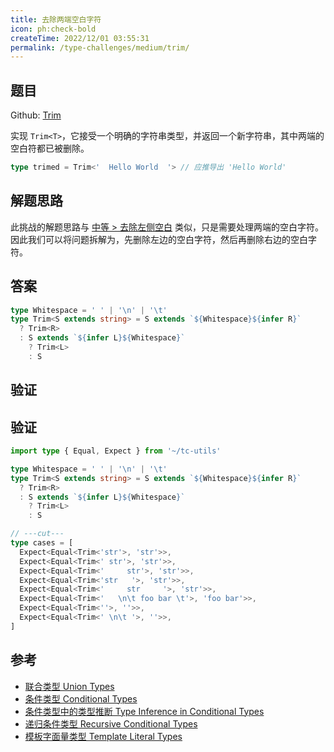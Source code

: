 ```yaml
---
title: 去除两端空白字符
icon: ph:check-bold
createTime: 2022/12/01 03:55:31
permalink: /type-challenges/medium/trim/
---
```


## 题目

Github: [Trim](https://github.com/type-challenges/type-challenges/blob/main/questions/00108-medium-trim/)

实现 `Trim<T>`，它接受一个明确的字符串类型，并返回一个新字符串，其中两端的空白符都已被删除。

```ts
type trimed = Trim<'  Hello World  '> // 应推导出 'Hello World'
```

## 解题思路

此挑战的解题思路与 [中等 > 去除左侧空白](./trimRight.md) 类似，只是需要处理两端的空白字符。
因此我们可以将问题拆解为，先删除左边的空白字符，然后再删除右边的空白字符。

## 答案

```ts
type Whitespace = ' ' | '\n' | '\t'
type Trim<S extends string> = S extends `${Whitespace}${infer R}`
  ? Trim<R>
  : S extends `${infer L}${Whitespace}`
    ? Trim<L>
    : S
```

## 验证

## 验证

```ts twoslash
import type { Equal, Expect } from '~/tc-utils'

type Whitespace = ' ' | '\n' | '\t'
type Trim<S extends string> = S extends `${Whitespace}${infer R}`
  ? Trim<R>
  : S extends `${infer L}${Whitespace}`
    ? Trim<L>
    : S

// ---cut---
type cases = [
  Expect<Equal<Trim<'str'>, 'str'>>,
  Expect<Equal<Trim<' str'>, 'str'>>,
  Expect<Equal<Trim<'     str'>, 'str'>>,
  Expect<Equal<Trim<'str   '>, 'str'>>,
  Expect<Equal<Trim<'     str     '>, 'str'>>,
  Expect<Equal<Trim<'   \n\t foo bar \t'>, 'foo bar'>>,
  Expect<Equal<Trim<''>, ''>>,
  Expect<Equal<Trim<' \n\t '>, ''>>,
]
```

## 参考

- [联合类型 Union Types](https://www.typescriptlang.org/docs/handbook/2/everyday-types.html#union-types)
- [条件类型 Conditional Types](https://www.typescriptlang.org/docs/handbook/2/conditional-types.html)
- [条件类型中的类型推断 Type Inference in Conditional Types](https://www.typescriptlang.org/docs/handbook/2/conditional-types.html#inferring-within-conditional-types)
- [递归条件类型 Recursive Conditional Types](https://www.typescriptlang.org/docs/handbook/release-notes/typescript-4-1.html#recursive-conditional-types)
- [模板字面量类型 Template Literal Types](https://www.typescriptlang.org/docs/handbook/release-notes/typescript-4-1.html#template-literal-types)

